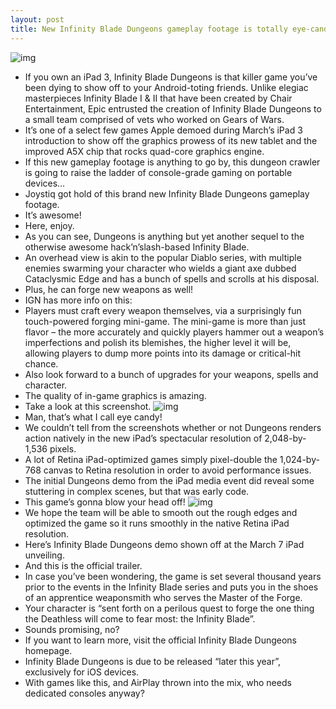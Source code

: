 ```yaml
---
layout: post
title: New Infinity Blade Dungeons gameplay footage is totally eye-candy
---
```

![img](http://media.idownloadblog.com/wp-content/uploads/2012/05/Infionity-Blade-Dungeons-gameplay-video-001.jpg)
* If you own an iPad 3, Infinity Blade Dungeons is that killer game you’ve been dying to show off to your Android-toting friends. Unlike elegiac masterpieces Infinity Blade I & II that have been created by Chair Entertainment, Epic entrusted the creation of Infinity Blade Dungeons to a small team comprised of vets who worked on Gears of Wars.
* It’s one of a select few games Apple demoed during March’s iPad 3 introduction to show off the graphics prowess of its new tablet and the improved A5X chip that rocks quad-core graphics engine.
* If this new gameplay footage is anything to go by, this dungeon crawler is going to raise the ladder of console-grade gaming on portable devices…
* Joystiq got hold of this brand new Infinity Blade Dungeons gameplay footage.
* It’s awesome!
* Here, enjoy.
* As you can see, Dungeons is anything but yet another sequel to the otherwise awesome hack’n’slash-based Infinity Blade.
* An overhead view is akin to the popular Diablo series, with multiple enemies swarming your character who wields a giant axe dubbed Cataclysmic Edge and has a bunch of spells and scrolls at his disposal.
* Plus, he can forge new weapons as well!
* IGN has more info on this:
* Players must craft every weapon themselves, via a surprisingly fun touch-powered forging mini-game. The mini-game is more than just flavor – the more accurately and quickly players hammer out a weapon’s imperfections and polish its blemishes, the higher level it will be, allowing players to dump more points into its damage or critical-hit chance.
* Also look forward to a bunch of upgrades for your weapons, spells and character.
* The quality of in-game graphics is amazing.
* Take a look at this screenshot.
![img](http://media.idownloadblog.com/wp-content/uploads/2012/05/Infinity-Blade-Dungeons-screenshot-001.jpeg)
* Man, that’s what I call eye candy!
* We couldn’t tell from the screenshots whether or not Dungeons renders action natively in the new iPad’s spectacular resolution of 2,048-by-1,536 pixels.
* A lot of Retina iPad-optimized games simply pixel-double the 1,024-by-768 canvas to Retina resolution in order to avoid performance issues.
* The initial Dungeons demo from the iPad media event did reveal some stuttering in complex scenes, but that was early code.
* This game’s gonna blow your head off!
![img](http://media.idownloadblog.com/wp-content/uploads/2012/05/Infinity-Blade-Dungeons-screenshot-002.jpeg)
* We hope the team will be able to smooth out the rough edges and optimized the game so it runs smoothly in the native Retina iPad resolution.
* Here’s Infinity Blade Dungeons demo shown off at the March 7 iPad unveiling.
* And this is the official trailer.
* In case you’ve been wondering, the game is set several thousand years prior to the events in the Infinity Blade series and puts you in the shoes of an apprentice weaponsmith who serves the Master of the Forge.
* Your character is “sent forth on a perilous quest to forge the one thing the Deathless will come to fear most: the Infinity Blade”.
* Sounds promising, no?
* If you want to learn more, visit the official Infinity Blade Dungeons homepage.
* Infinity Blade Dungeons is due to be released “later this year”, exclusively for iOS devices.
* With games like this, and AirPlay thrown into the mix, who needs dedicated consoles anyway?

